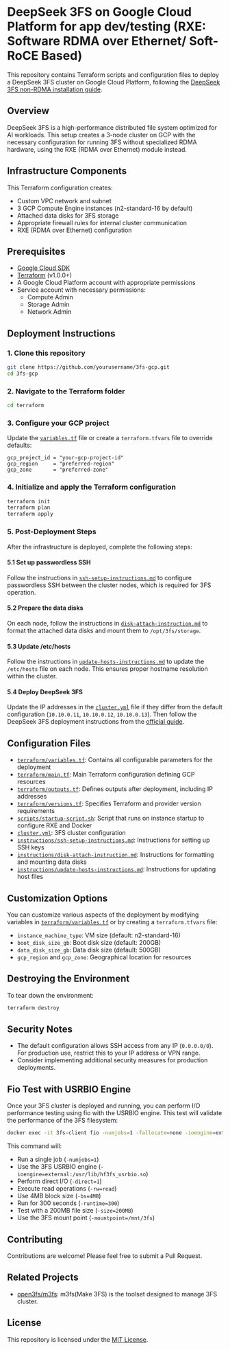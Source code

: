 # DeepSeek 3FS on Google Cloud Platform for app dev/testing (RXE: Software RDMA over Ethernet/ Soft-RoCE Based)  
This repository contains Terraform scripts and configuration files to deploy a DeepSeek 3FS cluster on Google Cloud Platform, following the [DeepSeek 3FS non-RDMA installation guide](https://blog.open3fs.com/2025/04/01/deepseek-3fs-non-rdma-install-faster-ecosystem-app-dev-testing.html).

## Overview

DeepSeek 3FS is a high-performance distributed file system optimized for AI workloads. This setup creates a 3-node cluster on GCP with the necessary configuration for running 3FS without specialized RDMA hardware, using the RXE (RDMA over Ethernet) module instead.

## Infrastructure Components

This Terraform configuration creates:

- Custom VPC network and subnet
- 3 GCP Compute Engine instances (n2-standard-16 by default)
- Attached data disks for 3FS storage
- Appropriate firewall rules for internal cluster communication
- RXE (RDMA over Ethernet) configuration

## Prerequisites

- [Google Cloud SDK](https://cloud.google.com/sdk/docs/install)
- [Terraform](https://developer.hashicorp.com/terraform/install) (v1.0.0+)
- A Google Cloud Platform account with appropriate permissions
- Service account with necessary permissions:
  - Compute Admin
  - Storage Admin
  - Network Admin

## Deployment Instructions

### 1. Clone this repository

```bash
git clone https://github.com/yourusername/3fs-gcp.git
cd 3fs-gcp
```

### 2. Navigate to the Terraform folder

```bash
cd terraform
```

### 3. Configure your GCP project

Update the [`variables.tf`](terraform/variables.tf) file or create a `terraform.tfvars` file to override defaults:

```hcl
gcp_project_id = "your-gcp-project-id"
gcp_region     = "preferred-region"
gcp_zone       = "preferred-zone"
```

### 4. Initialize and apply the Terraform configuration

```bash
terraform init
terraform plan
terraform apply
```

### 5. Post-Deployment Steps

After the infrastructure is deployed, complete the following steps:

#### 5.1 Set up passwordless SSH

Follow the instructions in [`ssh-setup-instructions.md`](instructions/ssh-setup-instructions.md) to configure passwordless SSH between the cluster nodes, which is required for 3FS operation.

#### 5.2 Prepare the data disks

On each node, follow the instructions in [`disk-attach-instruction.md`](instructions/disk-attach-instruction.md) to format the attached data disks and mount them to `/opt/3fs/storage`.

#### 5.3 Update /etc/hosts

Follow the instructions in [`update-hosts-instructions.md`](instructions/update-hosts-instructions.md) to update the `/etc/hosts` file on each node. This ensures proper hostname resolution within the cluster.

#### 5.4 Deploy DeepSeek 3FS

Update the IP addresses in the [`cluster.yml`](cluster.yml) file if they differ from the default configuration (`10.10.0.11`, `10.10.0.12`, `10.10.0.13`). Then follow the DeepSeek 3FS deployment instructions from the [official guide](https://blog.open3fs.com/2025/04/01/deepseek-3fs-non-rdma-install-faster-ecosystem-app-dev-testing.html).

## Configuration Files

- [`terraform/variables.tf`](terraform/variables.tf): Contains all configurable parameters for the deployment
- [`terraform/main.tf`](terraform/main.tf): Main Terraform configuration defining GCP resources
- [`terraform/outputs.tf`](terraform/outputs.tf): Defines outputs after deployment, including IP addresses
- [`terraform/versions.tf`](terraform/versions.tf): Specifies Terraform and provider version requirements
- [`scripts/startup-script.sh`](scripts/startup-script.sh): Script that runs on instance startup to configure RXE and Docker
- [`cluster.yml`](cluster.yml): 3FS cluster configuration
- [`instructions/ssh-setup-instructions.md`](instructions/ssh-setup-instructions.md): Instructions for setting up SSH keys
- [`instructions/disk-attach-instruction.md`](instructions/disk-attach-instruction.md): Instructions for formatting and mounting data disks
- [`instructions/update-hosts-instructions.md`](instructions/update-hosts-instructions.md): Instructions for updating host files

## Customization Options

You can customize various aspects of the deployment by modifying variables in [`terraform/variables.tf`](terraform/variables.tf) or by creating a `terraform.tfvars` file:

- `instance_machine_type`: VM size (default: n2-standard-16)
- `boot_disk_size_gb`: Boot disk size (default: 200GB)
- `data_disk_size_gb`: Data disk size (default: 500GB)
- `gcp_region` and `gcp_zone`: Geographical location for resources

## Destroying the Environment

To tear down the environment:

```bash
terraform destroy
```

## Security Notes

- The default configuration allows SSH access from any IP (`0.0.0.0/0`). For production use, restrict this to your IP address or VPN range.
- Consider implementing additional security measures for production deployments.

## Fio Test with USRBIO Engine

Once your 3FS cluster is deployed and running, you can perform I/O performance testing using fio with the USRBIO engine. This test will validate the performance of the 3FS filesystem:

```bash
docker exec -it 3fs-client fio -numjobs=1 -fallocate=none -ioengine=external:/usr/lib/hf3fs_usrbio.so -direct=1 -rw=read -bs=4MB -group_reporting -size=200MB -time_based -runtime=300 -iodepth=1 -name=/mnt/3fs/test0 -mountpoint=/mnt/3fs
```

This command will:
- Run a single job (`-numjobs=1`)
- Use the 3FS USRBIO engine (`-ioengine=external:/usr/lib/hf3fs_usrbio.so`)
- Perform direct I/O (`-direct=1`)
- Execute read operations (`-rw=read`)
- Use 4MB block size (`-bs=4MB`)
- Run for 300 seconds (`-runtime=300`)
- Test with a 200MB file size (`-size=200MB`)
- Use the 3FS mount point (`-mountpoint=/mnt/3fs`)

## Contributing

Contributions are welcome! Please feel free to submit a Pull Request.

## Related Projects

- [open3fs/m3fs](https://github.com/open3fs/m3fs): m3fs(Make 3FS) is the toolset designed to manage 3FS cluster.  

## License

This repository is licensed under the [MIT License](LICENSE).
